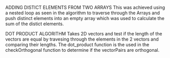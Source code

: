 ADDING DISTICT ELEMENTS FROM TWO ARRAYS
  This was achieved using a nested loop as seen in the algorithm to traverse through the  Arrays and push distinct elements into an empty array which was used to calculate the sum of the distict elements.

DOT PRODUCT ALGORITHM
Takes 2D vectors and test if the length of the vectors are equal by travesing through the elements in the 2 vectors and comparing their lengths.
The dot_product function is the used in the checkOrthogonal function to determine if the vectorPairs are orthogonal.
